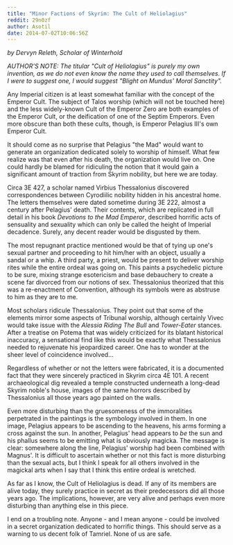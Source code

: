 ```yaml
---
title: "Minor Factions of Skyrim: The Cult of Heliolagius"
reddit: 29n0zf
author: Asotil
date: 2014-07-02T10:06:56Z
---
```


*by Dervyn Releth, Scholar of Winterhold*

*AUTHOR'S NOTE: The titular "Cult of Heliolagius" is purely my own invention, as we do not even know the name they used to call themselves. If I were to suggest one, I would suggest "Blight on Mundus' Moral Sanctity".*

Any Imperial citizen is at least somewhat familiar with the concept of the Emperor Cult. The subject of Talos worship (which will not be touched here) and the less widely-known Cult of the Emperor Zero are both examples of the Emperor Cult, or the deification of one of the Septim Emperors. Even more obscure than both these cults, though, is Emperor Pelagius III's own Emperor Cult.

It should come as no surprise that Pelagius "the Mad" would want to generate an organization dedicated solely to worship of himself. What few realize was that even after his death, the organization would live on. One could hardly be blamed for ridiculing the notion that it would gain a significant amount of traction from Skyrim nobility, but here we are today.

Circa 3E 427, a scholar named Virbius Thessalonius discovered correspondences between Cyrodiilic nobility hidden in his ancestral home. The letters themselves were dated sometime during 3E 222, almost a century after Pelagius' death. Their contents, which are replicated in full detail in his book *Devotions to the Mad Emperor*, described horrific acts of sensuality and sexuality which can only be called the height of Imperial decadence. Surely, any decent reader would be disgusted by them.

The most repugnant practice mentioned would be that of tying up one's sexual partner and proceeding to hit him/her with an object, usually a sandal or a whip. A third party, a priest, would be present to deliver worship rites while the entire ordeal was going on. This paints a psychedelic picture to be sure, mixing strange esotericism and base debauchery to create a scene far divorced from our notions of sex. Thessalonius theorized that this was a re-enactment of Convention, although its symbols were as abstruse to him as they are to me.

Most scholars ridicule Thessalonius. They point out that some of the elements mirror some aspects of Tribunal worship, although certainly Vivec would take issue with the *Alessia Riding The Bull* and *Tower-Eater* stances. After a treatise on Potema that was widely criticized for its blatant historical inaccuracy, a sensational find like this would be exactly what Thessalonius needed to rejuvenate his jeopardized career. One has to wonder at the sheer level of coincidence involved...

Regardless of whether or not the letters were fabricated, it is a documented fact that they were sincerely practiced in Skyrim circa 4E 101. A recent archaeological dig revealed a temple constructed underneath a long-dead Skyrim noble's house, images of the same horrors described by Thessalonius all those years ago painted on the walls. 

Even more disturbing than the gruesomeness of the immoralities perpetrated in the paintings is the symbology involved in them. In one image, Pelagius appears to be ascending to the heavens, his arms forming a cross against the sun. In another, Pelagius' head appears to  *be* the sun and his phallus seems to be emitting what is obviously magicka. The message is clear: somewhere along the line, Pelagius' worship had been combined with Magnus'. It is difficult to ascertain whether or not this fact is more disturbing than the sexual acts, but I think I speak for all others involved in the magickal arts when I say that I think this entire ordeal is wretched. 

As far as I know, the Cult of Heliolagius is dead. If any of its members are alive today, they surely practice in secret as their predecessors did all those years ago. The implications, however, are very alive and perhaps even more disturbing than anything else in this piece. 

I end on a troubling note. Anyone - and I mean anyone - could be involved in a secret organization dedicated to horrific things. This should serve as a warning to us decent folk of Tamriel. None of us are safe.


